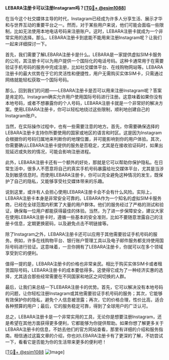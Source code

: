 **LEBARA注册卡可以注册Instagram吗？[[TG💪+ @esim1088](https://t.me/s/esim1088)]**

在当今这个社交媒体主导的时代，Instagram已经成为许多人分享生活、展示才华和与世界互动的重要平台之一。然而，对于某些用户来说，他们可能会面临一些限制，比如无法使用本地电话号码来注册账户。这时，LEBARA注册卡就成为一个非常实用的选择。那么，LEBARA注册卡到底能不能用来注册Instagram呢？让我们一起来详细探讨一下。

首先，我们需要了解LEBARA注册卡是什么。LEBARA是一家提供虚拟SIM卡服务的公司，其注册卡可以为用户提供一个国际化的电话号码。这种卡通常用于在需要验证手机号码的服务中完成注册，比如社交媒体平台、在线购物网站等。LEBARA注册卡的最大优势在于它的灵活性和便捷性，用户无需购买实体SIM卡，只需通过网络就能轻松获取一个国际号码。

那么，回到我们的问题——LEBARA注册卡是否可以用来注册Instagram呢？答案是肯定的。Instagram确实允许用户使用国际号码进行注册。这意味着如果你没有本地号码，或者不想暴露你的个人号码，LEBARA注册卡就是一个非常好的解决方案。使用LEBARA注册卡，你可以轻松地绕过这些限制，顺利地创建自己的Instagram账户。

当然，在实际操作过程中，也有一些需要注意的地方。首先，你需要确保选择的LEBARA注册卡支持你所要使用的国家或地区的语言和时区。这是因为Instagram会根据你的号码归属地来判断你的地理位置，并可能影响到你的用户体验。其次，你需要确认LEBARA注册卡提供的服务是否稳定，尤其是在接收验证码时，如果出现延迟或失败的情况，可能会影响注册进程。

此外，LEBARA注册卡还有一个额外的好处，那就是它可以帮助你保护隐私。在日常生活中，很多人不愿意将自己的真实手机号码暴露给社交媒体平台，尤其是当涉及到敏感信息时。而使用LEBARA注册卡，你可以完全避免这种情况的发生，既保护了自己的隐私，又能够享受社交媒体带来的乐趣。

说到这里，或许有人会担心使用LEBARA注册卡会不会有什么风险。实际上，LEBARA注册卡本身是非常安全可靠的。LEBARA作为一个知名的虚拟SIM卡服务商，已经在全球范围内积累了大量的用户群体。他们的服务经过了严格的测试和验证，确保每一位用户都能获得最佳的体验。当然，为了进一步保障安全，建议大家在使用LEBARA注册卡时，遵循一些基本的安全准则，比如不要随意泄露自己的注册卡信息，定期更换密码，以及避免点击不明链接等。

除了Instagram之外，LEBARA注册卡还可以应用于其他需要验证手机号码的服务。例如，许多在线购物平台、银行账户管理工具以及电子邮件服务都支持使用国际号码进行验证。这意味着，一旦你拥有了LEBARA注册卡，你就可以在多个领域享受到它的便利。

值得一提的是，LEBARA注册卡的价格也非常亲民。相比于购买实体SIM卡或者租赁国际号码，LEBARA注册卡的成本要低得多。这使得它成为了一种经济实惠的选择，尤其适合那些经常需要在不同国家和地区之间切换的人群。

最后，让我们来总结一下LEBARA注册卡的优势。首先，它可以解决没有本地号码的问题，让你轻松注册Instagram或其他需要验证手机号码的服务；其次，它能够有效保护你的隐私，避免个人信息被泄露；再次，它的价格合理，性价比高，适合各种预算的用户；最后，它的服务稳定可靠，得到了全球用户的广泛认可。

总之，LEBARA注册卡是一个非常实用的工具，无论你是想要注册Instagram，还是希望在其他方面获得更多便利，它都能够为你提供帮助。如果你想了解更多关于LEBARA注册卡的信息，不妨去他们的官方网站查看，那里有详细的介绍和服务指南。相信通过这篇文章的介绍，你也对LEBARA注册卡有了更深的了解，不妨尝试一下，看看它是否能为你的生活带来更多的便利吧！

[[TG💪+ @esim1088](https://t.me/s/esim1088) ![Image](https://i.postimg.cc/4NQfJmqS/Snipaste-2025-05-13-00-14-12.png)]